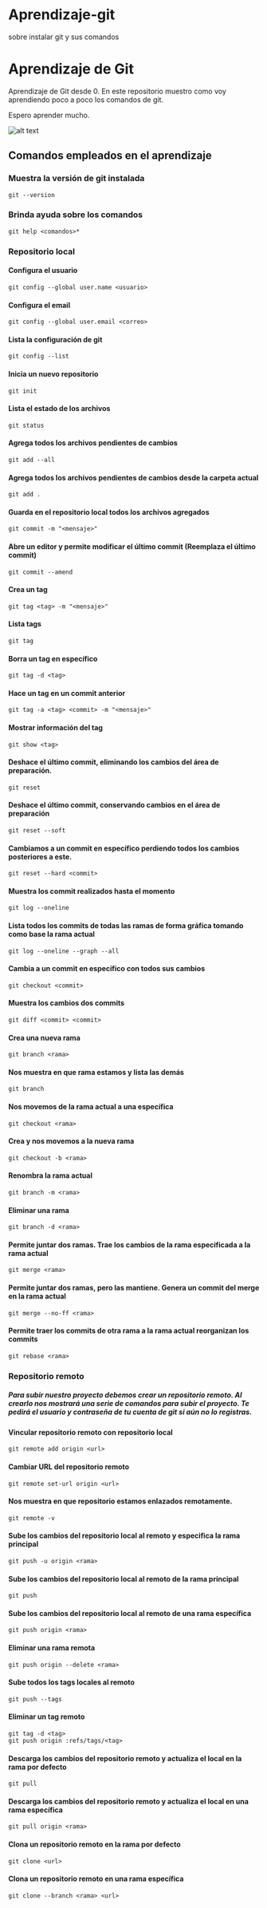 # Aprendizaje-git
sobre instalar git y sus comandos

# Aprendizaje de Git
Aprendizaje de Git desde 0.
En este repositorio muestro como voy aprendiendo poco a poco los comandos de git.

Espero aprender mucho.

![alt text](https://miro.medium.com/max/352/1*qR6xp69TZSS9Dv_ZBxTw1w.jpeg)

## Comandos empleados en el aprendizaje

### Muestra la versión de git instalada
```
git --version
```

### Brinda ayuda sobre los comandos
```
git help <comandos>*
```

### Repositorio local

#### Configura el usuario
```
git config --global user.name <usuario>
```

#### Configura el email
```
git config --global user.email <correo>
```

#### Lista la configuración de git
```
git config --list
```

#### Inicia un nuevo repositorio
```
git init
```

#### Lista el estado de los archivos
```
git status
```

####  Agrega todos los archivos pendientes de cambios
```
git add --all
```

####  Agrega todos los archivos pendientes de cambios desde la carpeta actual
```
git add .
```

#### Guarda en el repositorio local todos los archivos agregados
```
git commit -m "<mensaje>"
```

#### Abre un editor y permite modificar el último commit (Reemplaza el último commit)
```
git commit --amend
```

#### Crea un tag
```
git tag <tag> -m "<mensaje>"
```

#### Lista tags
```
git tag
```

#### Borra un tag en específico
```
git tag -d <tag>
```

#### Hace un tag en un commit anterior
```
git tag -a <tag> <commit> -m "<mensaje>"
```

#### Mostrar información del tag
```
git show <tag>
```

#### Deshace el último commit, eliminando los cambios del área de preparación.
```
git reset
```

#### Deshace el último commit, conservando cambios en el área de preparación
```
git reset --soft
```

#### Cambiamos a un commit en específico perdiendo todos los cambios posteriores a este.
```
git reset --hard <commit>
```

#### Muestra los commit realizados hasta el momento
```
git log --oneline
```

#### Lista todos los commits de todas las ramas de forma gráfica tomando como base la rama actual
```
git log --oneline --graph --all
```

#### Cambia a un commit en específico con todos sus cambios
```
git checkout <commit>
```

#### Muestra los cambios dos commits
```
git diff <commit> <commit>
```

#### Crea una nueva rama
```
git branch <rama>
```

#### Nos muestra en que rama estamos y lista las demás
```
git branch
```

####  Nos movemos de la rama actual a una específica
```
git checkout <rama>
```

#### Crea y nos movemos a la nueva rama
```
git checkout -b <rama>
```

#### Renombra la rama actual
```
git branch -m <rama>
```

#### Eliminar una rama
```
git branch -d <rama>
```

#### Permite juntar dos ramas. Trae los cambios de la rama especificada a la rama actual
```
git merge <rama>
```

#### Permite juntar dos ramas, pero las mantiene. Genera un commit del merge en la rama actual
```
git merge --no-ff <rama>
```

#### Permite traer los commits de otra rama a la rama actual reorganizan los commits
```
git rebase <rama>
```

### Repositorio remoto
##### Para subir nuestro proyecto debemos crear un repositorio remoto. Al crearlo nos mostrará una serie de comandos para subir el proyecto. Te pedirá el usuario y contraseña de tu cuenta de git si aún no lo registras.

#### Vincular repositorio remoto con repositorio local
```
git remote add origin <url>
```

#### Cambiar URL del repositorio remoto
```
git remote set-url origin <url>
```

#### Nos muestra en que repositorio estamos enlazados remotamente.
```
git remote -v
```

#### Sube los cambios del repositorio local al remoto y especifica la rama principal
```
git push -u origin <rama>
```

#### Sube los cambios del repositorio local al remoto de la rama principal
```
git push
```

#### Sube los cambios del repositorio local al remoto de una rama específica
```
git push origin <rama>
```

#### Eliminar una rama remota
```
git push origin --delete <rama>
```

#### Sube todos los tags locales al remoto
```
git push --tags
```

#### Eliminar un tag remoto
```
git tag -d <tag>
git push origin :refs/tags/<tag>
```

#### Descarga los cambios del repositorio remoto y actualiza el local en la rama por defecto
```
git pull
```

#### Descarga los cambios del repositorio remoto y actualiza el local en una rama específica
```
git pull origin <rama>
```

#### Clona un repositorio remoto en la rama por defecto
```
git clone <url>
```

#### Clona un repositorio remoto en una rama específica
```
git clone --branch <rama> <url>
```
